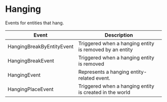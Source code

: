 # Hanging

Events for entities that hang.

| Event| Description |
| --- | --- |
| HangingBreakByEntityEvent | Triggered when a hanging entity is removed by an entity |
| HangingBreakEvent | Triggered when a hanging entity is removed |
| HangingEvent | Represents a hanging entity-related event. |
| HangingPlaceEvent | Triggered when a hanging entity is created in the world |
